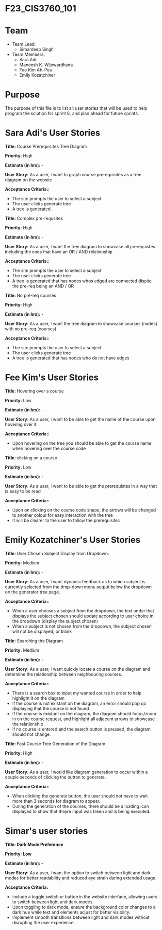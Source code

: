 # F23_CIS3760_101

# Team

-   Team Lead:
    -   Simardeep Singh
-   Team Members:
    -   Sara Adi
    -   Maneesh K. Wijewardhana
    -   Fee Kim Ah-Poa
    -   Emily Kozatchiner

# Purpose

The purpose of this file is to list all user stories that will be used to help program the solution for sprint 8, and plan ahead for future sprints.

# Sara Adi's User Stories
**Title:** Course Prerequisites Tree Diagram

**Priority:** High

**Estimate (in hrs):** -

**User Story:**  As a user, I want to graph course prerequisites as a tree diagram on the website

**Acceptance Criteria:**:

-   The site prompts the user to select a subject
-   The user clicks generate tree
-   A tree is generated.

**Title:** Complex pre-requsites

**Priority:** High

**Estimate (in hrs):** -

**User Story:**  As a user, I want the tree diagram to showcase all prerequistes including the ones that have an OR / AND relationship

**Acceptance Criteria:**:

-   The site prompts the user to select a subject
-   The user clicks generate tree
-   A tree is generated that has nodes whos edged are connected dispite the pre-req being an AND / OR

**Title:** No pre-req courses

**Priority:** High

**Estimate (in hrs):** -

**User Story:**  As a user, I want the tree diagram to showcase courses (nodes) with no pre-req (courses)

**Acceptance Criteria:**:

-   The site prompts the user to select a subject
-   The user clicks generate tree
-   A tree is generated that has nodes who do not have edges

# Fee Kim's User Stories
**Title:** Hovering over a course

**Priority:** Low

**Estimate (in hrs):** -

**User Story:**  As a user, I want to be able to get the name of the course upon hovering over it

**Acceptance Criteria:**:
-   Upon hovering on the tree you should be able to get the course name when hovering over the course code

**Title:** clicking on a course

**Priority:** Low

**Estimate (in hrs):** -

**User Story:**  As a user, I want to be able to get the prerequistes in a way that is easy to be read

**Acceptance Criteria:**:
-   Upon on clicking on the course code shape, the arrows will be changed to another colour for easy interaction with the tree
-   It will be clearer to the user to follow the prerequisites

# Emily Kozatchiner's User Stories
**Title:** User Chosen Subject Display from Dropdown.

**Priority:** Medium

**Estimate (in hrs):** -

**User Story:**  As a user, I want dynamic feedback as to which subject is currently selected from the drop-down menu output below the dropdown on the generator tree page.

**Acceptance Criteria:**:
-   When a user chooses a subject from the dropdown, the text under that displays the subject chosen should update according to user choice in the dropdown (display the subject chosen)
-   When a subject is not chosen from the dropdown, the subject chosen will not be displayed, or blank


**Title:** Searching the Diagram

**Priority:** Medium

**Estimate (in hrs):** -

**User Story:**  As a user, I want quickly locate a course on the diagram and determine the relationship between neighbouring courses.

**Acceptance Criteria:**:
-   There is a search box to input my wanted course in order to help highlight it on the diagram
-   If the course is not existant on the diagram, an error should pop up displaying that the course is not found
-   If the course is existant on the diagram, the diagram should focus/zoom in on the course request, and highlight all adjacent arrows to showcase the relationship
-   If no course is entered and the search button is pressed, the diagram should not change.

**Title:** Fast Course Tree Generation of the Diagram

**Priority:** High

**Estimate (in hrs):** -

**User Story:**  As a user, I would like diagram generation to occur within a couple seconds of clicking the button to generate.

**Acceptance Criteria:**:
-   When clicking the generate button, the user should not have to wait more than 3 seconds for diagram to appear.
-   During the generation of the courses, there should be a loading icon displayed to show that theyre input was taken and is being executed.

# Simar's user stories

**Title: Dark Mode Preference**

**Priority: Low**

**Estimate (in hrs): -**

**User Story:** As a user, I want the option to switch between light and dark modes for better readability and reduced eye strain during extended usage.

**Acceptance Criteria:**
- Include a toggle switch or button in the website interface, allowing users to switch between light and dark modes.
- Upon toggling to dark mode, ensure the background color changes to a dark hue while text and elements adjust for better visibility.
- Implement smooth transitions between light and dark modes without disrupting the user experience.

